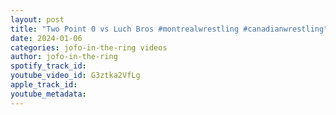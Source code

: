 ```yaml
---
layout: post
title: "Two Point 0 vs Luch Bros #montrealwrestling #canadianwrestling"
date: 2024-01-06
categories: jofo-in-the-ring videos
author: jofo-in-the-ring
spotify_track_id: 
youtube_video_id: G3ztka2VfLg
apple_track_id: 
youtube_metadata: 
---
```

